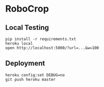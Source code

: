 # RoboCrop

## Local Testing

```
pip install -r requirements.txt
heroku local
open http://localhost:5000/?url=...&w=100
```

## Deployment

```
heroku config:set DEBUG=no
git push heroku master
```
